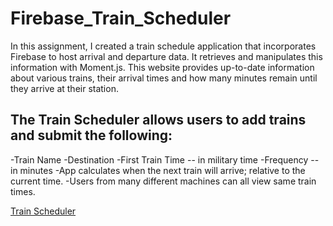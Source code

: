 # Firebase_Train_Scheduler

In this assignment, I created a train schedule application that incorporates Firebase to host arrival and departure data. It retrieves and manipulates this information with Moment.js. This website provides up-to-date information about various trains, their arrival times and how many minutes remain until they arrive at their station.

## The Train Scheduler allows users to add trains and submit the following:
 -Train Name
 -Destination 
 -First Train Time -- in military time
 -Frequency -- in minutes
 -App calculates when the next train will arrive; relative to the current time.
 -Users from many different machines can all view same train times.

[Train Scheduler](https://zmatthews33.github.io/Firebase_Train_Scheduler/)

